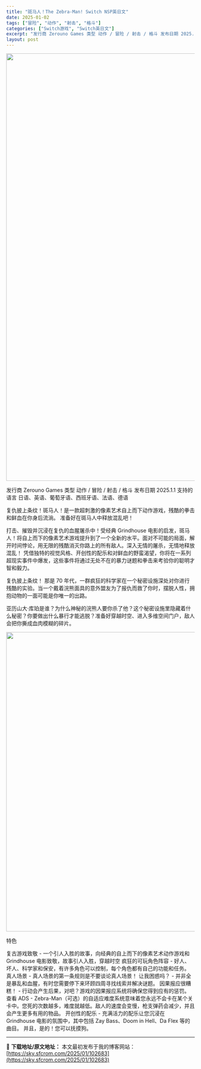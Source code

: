 ```yaml
---
title: "斑马人！The Zebra-Man! Switch NSP英日文"
date: 2025-01-02
tags: ["冒险", "动作", "射击", "格斗"]
categories: ["Switch游戏", "Switch英日文"]
excerpt: "发行商 Zerouno Games 类型 动作 / 冒险 / 射击 / 格斗 发布日期 2025.1.1 支持的语言 日语、英语、葡萄牙语、西班牙语、法语、德语 复仇披上条纹！斑马人！是一款超刺激的像素艺术自上而下动作游戏，残酷的拳击和鲜血在你身后流淌。 准备好在斑马人中释放混乱吧！ 打击、摧毁并沉&hellip;"
layout: post
---
```


<img class="aligncenter size-full wp-image-102684" src="https://sky.sfcrom.com/wp-content/uploads/2025/01/2025010202454468.webp" alt="" width="700" height="1142" />

发行商 Zerouno Games
类型 动作 / 冒险 / 射击 / 格斗
发布日期 2025.1.1
支持的语言 日语、英语、葡萄牙语、西班牙语、法语、德语

复仇披上条纹！斑马人！是一款超刺激的像素艺术自上而下动作游戏，残酷的拳击和鲜血在你身后流淌。
准备好在斑马人中释放混乱吧！

打击、摧毁并沉浸在复仇的血腥屠杀中！受经典 Grindhouse 电影的启发，斑马人！将自上而下的像素艺术游戏提升到了一个全新的水平。面对不可能的局面，解开时间悖论，用无限的残酷消灭你路上的所有敌人。深入无情的屠杀，无情地释放混乱！
凭借独特的视觉风格、开创性的配乐和对鲜血的野蛮渴望，你将在一系列超现实事件中爆发，这些事件将通过无处不在的暴力谜题和拳击来考验你的聪明才智和毅力。

复仇披上条纹！
那是 70 年代，一群疯狂的科学家在一个秘密设施深处对你进行残酷的实验。当一个戴着浣熊面具的意外盟友为了报仇而救了你时，摆脱人性，拥抱动物的一面可能是你唯一的出路。

亚历山大·库珀是谁？为什么神秘的浣熊人要你杀了他？这个秘密设施里隐藏着什么秘密？你要做出什么暴行才能逃脱？准备好穿越时空、进入多维空间门户，敌人会把你撕成血肉模糊的碎片。

<img class="aligncenter size-full wp-image-102685" src="https://sky.sfcrom.com/wp-content/uploads/2025/01/2025010202454599.webp" alt="" width="1600" height="800" />

特色

复古游戏致敬 - 一个引人入胜的故事，向经典的自上而下的像素艺术动作游戏和 Grindhouse 电影致敬，故事引人入胜，穿越时空
疯狂的可玩角色阵容 - 好人、坏人、科学家和保安，有许多角色可以控制，每个角色都有自己的功能和任务。
真人场景 - 真人场景的第一条规则是不要谈论真人场景！
让我困惑吗？ - 并非全是暴乱和血腥，有时您需要停下来环顾四周寻找线索并解决谜题。
因果报应很糟糕！ - 行动会产生后果，对吧？游戏的因果报应系统将确保您得到应有的惩罚。
查看 ADS - Zebra-Man（可选）的自适应难度系统意味着您永远不会卡在某个关卡中。您死的次数越多，难度就越低。敌人的速度会变慢，枪支弹药会减少，并且会产生更多有用的物品。
开创性的配乐 - 充满活力的配乐让您沉浸在 Grindhouse 电影的氛围中，其中包括 Zay Bass、Doom in Hell、Da Flex 等的曲目。
并且，是的！您可以抚摸狗。

---
📖 **下载地址/原文地址：** 本文最初发布于我的博客网站：[https://sky.sfcrom.com/2025/01/102683](https://sky.sfcrom.com/2025/01/102683)
